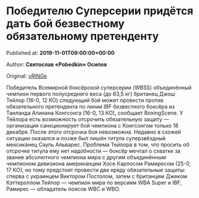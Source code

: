 
# Победителю Суперсерии придётся дать бой безвестному обязательному претенденту

Published at: **2019-11-01T09:00:00+00:00**

Author: **Святослав «Pobedkin» Осипов**

Original: [vRINGe](https://vringe.com/news/129067-pobeditelyu-superserii-pridyetsya-dat-boy-bezvestnomu-obyazatelnomu-pretendentu.htm)

Победитель Всемирной боксёрской суперсерии (WBSS) объединённый чемпион первого полусреднего веса (до 63,5 кг) британец Джош Тейлор (16-0, 12 КО) следующий бой может провести против обязательного претендента по линии IBF безвестного боксёра из Таиланда Апинана Конгсонга (16-0, 13 КО), сообщает BoxingScene. У Тейлора есть возможность отсрочить обязательную защиту — организация санкционирует бой чемпиона с Конгсонгом только 18 декабря. После этого отсрочка боя невозможна. Недавно в схожей ситуации оказался и позже был лишён титула суперзвёздный мексиканец Сауль Альварес. Проблема Тейлора в том, что просить об отсрочке титула ему нет надобности — боксёр мечтал о схватке за звание абсолютного чемпиона мира с другим объединённым чемпионом дивизиона американцем Хосе Карлосом Рамиресом (25-0, 17 КО), но тому предстоит провести две кряду обязательные защиты: сперва с украинцем Виктором Постолом, затем с британцем Джеком Кэттероллом.Тейлор — чемпион мира по версиям WBA Super и IBF, Рамирес — обладатель поясов WBC и WBO.  
